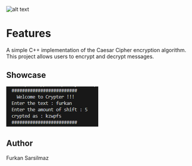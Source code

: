 ![alt text](🔒CipherShift.png)
# Features
A simple C++ implementation of the Caesar Cipher encryption algorithm. This project allows users to encrypt and decrypt messages.
## Showcase
![alt text](image.png)

## Author
Furkan Sarsilmaz